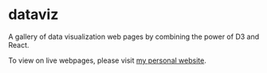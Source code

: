 # dataviz
A gallery of data visualization web pages by combining the power of D3 and React.

To view on live webpages, please visit [my personal website](https://mumingpo.com).
